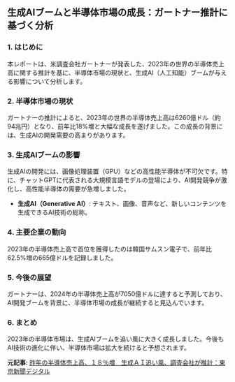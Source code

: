 ## 生成AIブームと半導体市場の成長：ガートナー推計に基づく分析

### 1. はじめに

本レポートは、米調査会社ガートナーが発表した、2023年の世界の半導体売上高に関する推計を基に、半導体市場の現状と、生成AI（人工知能）ブームが与える影響について分析します。

### 2. 半導体市場の現状

ガートナーの推計によると、2023年の世界の半導体売上高は6260億ドル（約94兆円）となり、前年比18%増と大幅な成長を遂げました。この成長の背景には、生成AIの開発需要の高まりがあります。

### 3. 生成AIブームの影響

生成AIの開発には、画像処理装置（GPU）などの高性能半導体が不可欠です。特に、チャットGPTに代表される大規模言語モデルの登場により、AI開発競争が激化し、高性能半導体の需要が急増しました。

* **生成AI（Generative AI）**: テキスト、画像、音声など、新しいコンテンツを生成できるAI技術の総称。

### 4. 主要企業の動向

2023年の半導体売上高で首位を獲得したのは韓国サムスン電子で、前年比62.5%増の665億ドルを記録しました。

### 5. 今後の展望

ガートナーは、2024年の半導体売上高が7050億ドルに達すると予測しており、AI開発ブームを背景に、半導体市場の成長が継続すると見込んでいます。

### 6. まとめ

2023年の半導体市場は、生成AIブームを追い風に大きく成長しました。今後もAI技術の進化に伴い、半導体市場は拡大を続けると予想されます。



**元記事:** [昨年の半導体売上高、１８％増　生成ＡＩ追い風、調査会社が推計：東京新聞デジタル](https://www.tokyo-np.co.jp/article/392862?rct=economics)